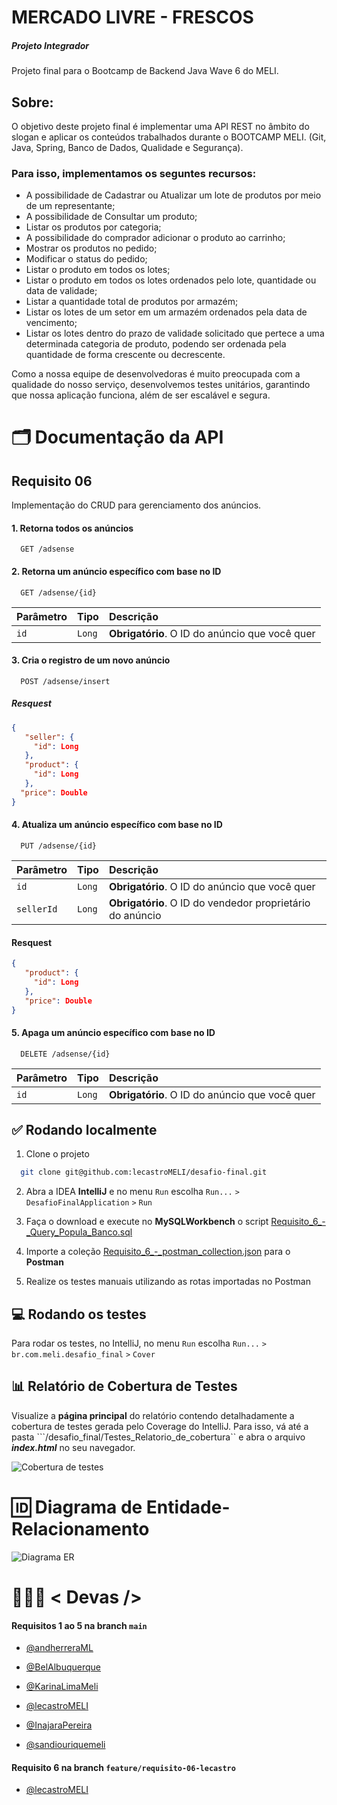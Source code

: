 # MERCADO LIVRE - FRESCOS
##### Projeto Integrador
Projeto final para o Bootcamp de Backend Java Wave 6 do MELI.

## Sobre:
O objetivo deste projeto final é implementar uma API REST no âmbito do slogan e aplicar
os conteúdos trabalhados durante o BOOTCAMP MELI. (Git, Java, Spring, Banco de Dados,
Qualidade e Segurança).

### Para isso, implementamos os seguntes recursos:

- A possibilidade de Cadastrar ou Atualizar um lote de produtos por meio de um representante;
- A possibilidade de Consultar um produto;
- Listar os produtos por categoria;
- A possibilidade do comprador adicionar o produto ao carrinho;
- Mostrar os produtos no pedido;
- Modificar o status do pedido;
- Listar o produto em todos os lotes;
- Listar o produto em todos os lotes ordenados pelo lote, quantidade ou data de validade;
- Listar a quantidade total de produtos por armazém;
- Listar os lotes de um setor em um armazém ordenados pela data de vencimento;
- Listar os lotes dentro do prazo de validade solicitado que pertece a uma determinada categoria de produto, podendo ser ordenada pela quantidade de forma crescente ou decrescente.
  
Como a nossa equipe de desenvolvedoras é muito preocupada com a qualidade do nosso serviço, desenvolvemos testes unitários, garantindo que nossa aplicação funciona, além de ser escalável e segura.

# 🗂 Documentação da API

## Requisito 06
Implementação do CRUD para gerenciamento dos anúncios.

#### 1. Retorna todos os anúncios

```http
  GET /adsense
```

#### 2. Retorna um anúncio específico com base no ID

```http
  GET /adsense/{id}
```

| Parâmetro   | Tipo       | Descrição                                   |
| :---------- | :--------- | :------------------------------------------ |
| `id`      | `Long` | **Obrigatório**. O ID do anúncio que você quer |


#### 3. Cria o registro de um novo anúncio

```http
  POST /adsense/insert
```

##### Resquest

```json
{
   "seller": {
     "id": Long
   },
   "product": {
     "id": Long
   },
  "price": Double
}
```

#### 4. Atualiza um anúncio específico com base no ID

```http
  PUT /adsense/{id}
```

| Parâmetro   | Tipo       | Descrição                                   |
| :---------- | :--------- | :------------------------------------------ |
| `id`      | `Long` | **Obrigatório**. O ID do anúncio que você quer |
| `sellerId`      | `Long` | **Obrigatório**. O ID do vendedor proprietário do anúncio |

#### Resquest
```json
{
   "product": {
     "id": Long
   },
   "price": Double
}
```

#### 5. Apaga um anúncio específico com base no ID

```http
  DELETE /adsense/{id}
```

| Parâmetro   | Tipo       | Descrição                                   |
| :---------- | :--------- | :------------------------------------------ |
| `id`      | `Long` | **Obrigatório**. O ID do anúncio que você quer |

## ✅ Rodando localmente

1. Clone o projeto

```bash
  git clone git@github.com:lecastroMELI/desafio-final.git
```

2. Abra a IDEA **IntelliJ** e no menu ```Run``` escolha ```Run...``` ```>```
   ```DesafioFinalApplication``` ```>``` ```Run```
3. Faça o download e execute no **MySQLWorkbench** o script [Requisito_6_-_Query_Popula_Banco.sql](Requisito_6_-_Query_Popula_Banco.sql)

4. Importe a coleção [Requisito_6_-_postman_collection.json](Requisito_6_-_postman_collection.json) para o **Postman**

5. Realize os testes manuais utilizando as rotas importadas no Postman

## 💻 Rodando os testes

Para rodar os testes, no IntelliJ, no menu ```Run``` escolha ```Run...``` ```>``` 
```br.com.meli.desafio_final``` ```>``` ```Cover```

## 📊 Relatório de Cobertura de Testes

Visualize a **página principal** do relatório contendo detalhadamente a cobertura de testes gerada pelo Coverage do IntelliJ.
Para isso, vá até a pasta ```/desafio_final/Testes_Relatorio_de_cobertura`` e abra o arquivo ***index.html*** no seu navegador. 

![Cobertura de testes](Testes_Relatorio_de_cobertura/cobertura.png)

# 🆔 Diagrama de Entidade-Relacionamento
![Diagrama ER](Requisito_6_-_Diagrama_de_entidade_e_relacionamento.png)
# 👩🏻‍💻 < Devas /> 

#### Requisitos 1 ao 5 na branch ```main```

- [@andherreraML](https://github.com/andherreraML)

- [@BelAlbuquerque](https://github.com/BelAlbuquerque)

- [@KarinaLimaMeli](https://github.com/KarinaLimaMeli)

- [@lecastroMELI](https://github.com/lecastroMELI)

- [@InajaraPereira](https://github.com/InajaraPereira)

- [@sandiouriquemeli](https://github.com/sandiouriquemeli)

#### Requisito 6 na branch ```feature/requisito-06-lecastro```

- [@lecastroMELI](https://github.com/lecastroMELI)